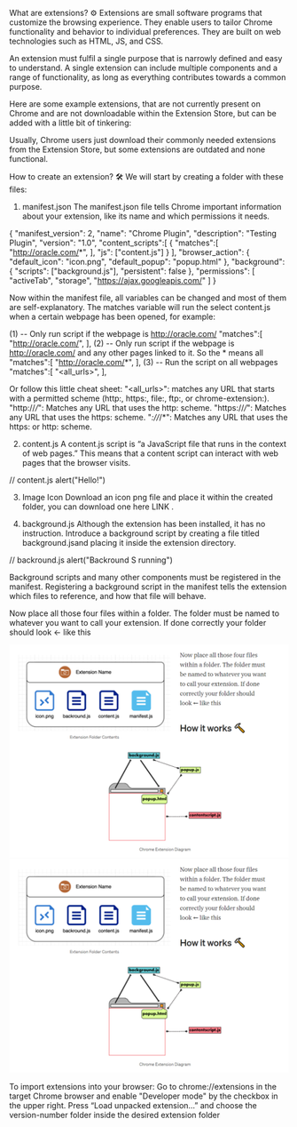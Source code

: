 What are extensions? ⚙️
Extensions are small software programs that customize the browsing experience. They enable users to tailor Chrome functionality and behavior to individual preferences. They are built on web technologies such as HTML, JS, and CSS.

An extension must fulfil a single purpose that is narrowly defined and easy to understand. A single extension can include multiple components and a range of functionality, as long as everything contributes towards a common purpose.

Here are some example extensions, that are not currently present on Chrome and are not downloadable within the Extension Store, but can be added with a little bit of tinkering:

Usually, Chrome users just download their commonly needed extensions from the Extension Store, but some extensions are outdated and none functional.

How to create an extension? 🛠
We will start by creating a folder with these files:

1) manifest.json
The manifest.json file tells Chrome important information about your extension, like its name and which permissions it needs.

{
  "manifest_version": 2,
"name": "Chrome Plugin",
"description": "Testing Plugin",
"version": "1.0",
"content_scripts":[
    {
      "matches":[
        "http://oracle.com/*",
      ],
      "js": ["content.js"]
    }
  ],
"browser_action": {
    "default_icon": "icon.png",
    "default_popup": "popup.html"
  },
"background": {
      "scripts": ["background.js"],
      "persistent": false
    },
"permissions": [
    "activeTab",
    "storage",
    "https://ajax.googleapis.com/"
  ]
}


Now within the manifest file, all variables can be changed and most of them are self-explanatory. The matches variable will run the select content.js when a certain webpage has been opened, for example:

(1) -- Only run script if the webpage is http://oracle.com/
"matches":[
        "http://oracle.com/",
      ],
(2) -- Only run script if the webpage is http://oracle.com/ and any other pages linked to it. So the * means all
"matches":[
        "http://oracle.com/*",
      ],
(3) -- Run the script on all webpages
"matches":[
        "<all_urls>",
      ],

Or follow this little cheat sheet:
"<all_urls>": matches any URL that starts with a permitted scheme (http:, https:, file:, ftp:, or chrome-extension:).
"http://*/*": Matches any URL that uses the http: scheme.
"https://*/*": Matches any URL that uses the https: scheme.
"*://*/*": Matches any URL that uses the https: or http: scheme.

2) content.js
A content.js script is “a JavaScript file that runs in the context of web pages.” This means that a content script can interact with web pages that the browser visits.

// content.js
alert("Hello!")

3) Image Icon
Download an icon png file and place it within the created folder, you can download one here LINK .

4) background.js
Although the extension has been installed, it has no instruction. Introduce a background script by creating a file titled background.jsand placing it inside the extension directory.

// backround.js
alert("Backround S running")


Background scripts and many other components must be registered in the manifest. Registering a background script in the manifest tells the extension which files to reference, and how that file will behave.

Now place all those four files within a folder. The folder must be named to whatever you want to call your extension. If done correctly your folder should look ← like this

![Screenshot](screenshot.png)
<img src="screenshot.png">

To import extensions into your browser:
Go to chrome://extensions in the target Chrome browser and enable "Developer mode" by the checkbox in the upper right.
Press “Load unpacked extension…” and choose the version-number folder inside the desired extension folder